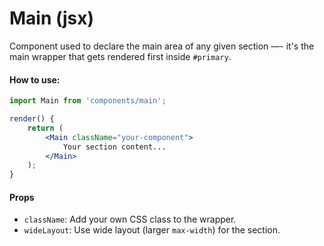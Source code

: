 # Main (jsx)

Component used to declare the main area of any given section —- it's the main wrapper that gets rendered first inside `#primary`.

#### How to use:

```jsx
import Main from 'components/main';

render() {
	return (
		<Main className="your-component">
			Your section content...
		</Main>
	);
}
```

#### Props

- `className`: Add your own CSS class to the wrapper.
- `wideLayout`: Use wide layout (larger `max-width`) for the section.
